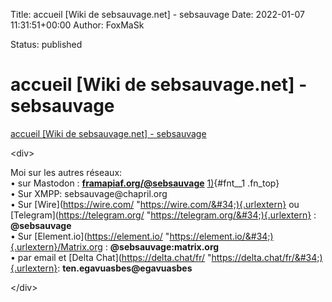 Title: accueil [Wiki de sebsauvage.net] - sebsauvage
Date: 2022-01-07 11:31:51+00:00
Author: FoxMaSk 

Status: published





# accueil [Wiki de sebsauvage.net] - sebsauvage

[accueil [Wiki de sebsauvage.net] - sebsauvage](https://sebsauvage.net/wiki/doku.php?id=accueil)

&lt;div&gt;

Moi sur les autres réseaux:\
• sur Mastodon :
**[framapiaf.org/\@sebsauvage](https://framapiaf.org/@sebsauvage)**
[1)](#fn__1){#fnt__1 .fn_top}\
• Sur XMPP: sebsauvage\@chapril.org\
• Sur [Wire](https://wire.com/ &#34;https://wire.com/&#34;){.urlextern} ou
[Telegram](https://telegram.org/ &#34;https://telegram.org/&#34;){.urlextern} :
**\@sebsauvage**\
• Sur
[Element.io](https://element.io/ &#34;https://element.io/&#34;){.urlextern}/Matrix.org
: **\@sebsauvage:matrix.org**\
• par email et [Delta
Chat](https://delta.chat/fr/ &#34;https://delta.chat/fr/&#34;){.urlextern}:
**ten.egavuasbes\@egavuasbes**

&lt;/div&gt;
